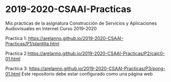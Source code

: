 # 2019-2020-CSAAI-Practicas
Mis prácticas de la asignatura Construcción de Servicios y Aplicaciones Audiovisuales en Internet
Curso 2019-2020  


Practica 1: https://arelanno.github.io/2019-2020-CSAAI-Practicas/P1/plantilla.html

Practica 2:https://arelanno.github.io/2019-2020-CSAAI-Practicas/P2/calc0-01.html

Practica 3: https://arelanno.github.io/2019-2020-CSAAI-Practicas/P3/pong-01.html
Este repositorio debe estar configurado como una página web
